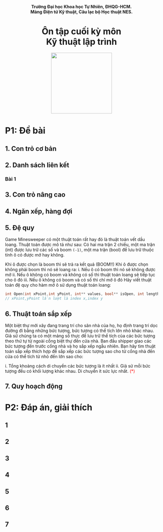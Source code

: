 <center>
<b>Trường Đại học Khoa học Tự Nhiên, ĐHQG-HCM.<br>
Mảng Điện tử Kỹ thuật, Câu lạc bộ Học thuật NES.</b>
<h1>
Ôn tập cuối kỳ môn <br>Kỹ thuật lập trình
</h1>
<img width="200" src="https://scontent.fvca1-1.fna.fbcdn.net/v/t1.18169-9/10592709_1468895370031070_8590196893426379293_n.jpg?_nc_cat=100&ccb=1-3&_nc_sid=09cbfe&_nc_ohc=6thJGOpcYQkAX8uUImA&_nc_ht=scontent.fvca1-1.fna&oh=00f26759e2f4bd9db0f02f3ec5486eae&oe=60DDD014" href="https://www.facebook.com/CLBNES">

</center>


<!--
Quân làm 1, 2
Phát làm 3, 4
Hiếu 5, 6
-->

# P1: Đề bài 
## 1. Con trỏ cơ bản

## 2. Danh sách liên kết
### Bài 1

## 3. Con trỏ nâng cao

## 4. Ngăn xếp, hàng đợi

## 5. Đệ quy
Game Minesweeper có một thuật toán rất hay đó là thuật toán vết dầu loang. Thuật toán được mô tả như sau:
Có hai ma trận 2 chiều, một ma trận (int) được lưu trữ các số và boom ``(-1)``, một ma trận (bool) để lưu trữ thuộc tính ô có được mở hay không.

Khi ô được chọn là boom thì sẽ trả ra kết quả (BOOM!!) 
Khi ô được chọn không phải boom thì nó sẽ loang ra:
i.   Nếu ô có boom thì nó sẽ không được mở
ii.  Nếu ô không có boom và không có số thì thuật toán loang sẽ tiếp tục cho ô đó
iii. Nếu ô không có boom và có số thì chỉ mở ô đó
Hãy viết thuật toán đệ quy cho hàm mở ô sử dụng thuật toán loang: 
```c++
int Open(int xPoint,int yPoint, int** values, bool** isOpen, int length);
// xPoint,yPoint lần lượt là index x,index y
```

## 6. Thuật toán sắp xếp

Một biệt thự mới xây đang trang trí cho sân nhà của họ, họ định trang trí dọc đường đi bằng những bức tượng, bức tượng có thể tích lớn nhỏ khác nhau. Giả sử chúng ta có một mảng số thực để lưu trữ thể tích của các bức tượng theo thứ tự từ ngoài cổng biệt thự đến cửa nhà. Ban đầu shipper giao các bức tượng đến trước cổng nhà và họ sắp xếp ngẫu nhiên. Bạn hãy tìm thuật toán sắp xếp thích hợp để sắp xếp các bức tượng sao cho từ cổng nhà đến cửa có thể tích từ nhỏ đến lớn sao cho:

i. Tổng khoảng cách di chuyển các bức tượng là ít nhất
ii. Giả sử mỗi bức tượng đều có khối lượng khác nhau. Di chuyển ít sức lực nhất. <span style="color: red;" class="ola">(*)</span>
<!--css nè, dùng class dc là ok r-->

## 7. Quy hoạch động 

# P2: Đáp án, giải thích
## 1
## 2
## 3
## 4
## 5

## 6

## 7
